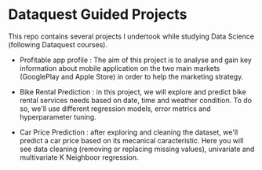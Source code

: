 # Dataquest Guided Projects

This repo contains several projects I undertook while studying Data Science (following Dataquest courses).

- Profitable app profile : The aim of this project is to analyse and gain key information about mobile application on the two main markets (GooglePlay and Apple Store) in order to help the marketing strategy.

- Bike Rental Prediction : in this project, we will explore and predict bike rental services needs based on date, time and weather condition. To do so, we'll use different regression models, error metrics and hyperparameter tuning.

- Car Price Prediction : after exploring and cleaning the dataset, we'll predict a car price based on its mecanical caracteristic. Here you will see data cleaning (removing or replacing missing values), univariate and multivariate K Neighboor regression.